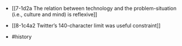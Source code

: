 - [[7-1d2a The relation between technology and the problem-situation (i.e., culture and mind) is reflexive]]

- [[8-1c4a2 Twitter’s 140-character limit was useful constraint]]

- #history
